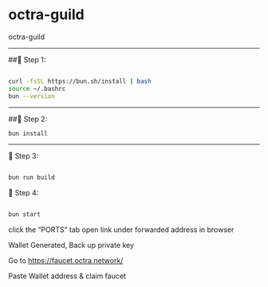 # octra-guild
octra-guild

----

##🔹 Step 1:
```bash

curl -fsSL https://bun.sh/install | bash
source ~/.bashrc
bun --version
````

-----

##🔹 Step 2:

```bash
bun install
````
-------

🔹 Step 3:
````bash

bun run build

````


🔹 Step 4:
````bash

bun start

````

click the “PORTS” tab open link under forwarded address in browser


Wallet Generated, Back up private key


Go to https://faucet.octra.network/


Paste Wallet address & claim faucet

